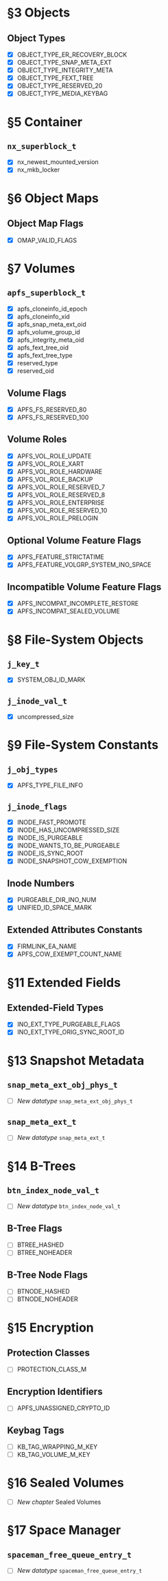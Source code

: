 # §3 Objects

  ## Object Types

  - [x] OBJECT_TYPE_ER_RECOVERY_BLOCK
  - [x] OBJECT_TYPE_SNAP_META_EXT
  - [x] OBJECT_TYPE_INTEGRITY_META
  - [x] OBJECT_TYPE_FEXT_TREE
  - [x] OBJECT_TYPE_RESERVED_20
  - [x] OBJECT_TYPE_MEDIA_KEYBAG

# §5 Container

  ## `nx_superblock_t`

  - [x] nx_newest_mounted_version
  - [x] nx_mkb_locker

# §6 Object Maps

  ## Object Map Flags

  - [x] OMAP_VALID_FLAGS

# §7 Volumes

  ## `apfs_superblock_t`

  - [x] apfs_cloneinfo_id_epoch
  - [x] apfs_cloneinfo_xid
  - [x] apfs_snap_meta_ext_oid
  - [x] apfs_volume_group_id
  - [x] apfs_integrity_meta_oid
  - [x] apfs_fext_tree_oid
  - [x] apfs_fext_tree_type
  - [x] reserved_type
  - [x] reserved_oid

  ## Volume Flags

  - [x] APFS_FS_RESERVED_80
  - [x] APFS_FS_RESERVED_100

  ## Volume Roles

  - [x] APFS_VOL_ROLE_UPDATE
  - [x] APFS_VOL_ROLE_XART
  - [x] APFS_VOL_ROLE_HARDWARE
  - [x] APFS_VOL_ROLE_BACKUP
  - [x] APFS_VOL_ROLE_RESERVED_7
  - [x] APFS_VOL_ROLE_RESERVED_8
  - [x] APFS_VOL_ROLE_ENTERPRISE
  - [x] APFS_VOL_ROLE_RESERVED_10
  - [x] APFS_VOL_ROLE_PRELOGIN

  ## Optional Volume Feature Flags

  - [x] APFS_FEATURE_STRICTATIME
  - [x] APFS_FEATURE_VOLGRP_SYSTEM_INO_SPACE

  ## Incompatible Volume Feature Flags

  - [x] APFS_INCOMPAT_INCOMPLETE_RESTORE
  - [x] APFS_INCOMPAT_SEALED_VOLUME

# §8 File-System Objects

  ## `j_key_t`

  - [x] SYSTEM_OBJ_ID_MARK

  ## `j_inode_val_t`

  - [x] uncompressed_size

# §9 File-System Constants

  ## `j_obj_types`

  - [x] APFS_TYPE_FILE_INFO
  
  ## `j_inode_flags`

  - [x] INODE_FAST_PROMOTE
  - [x] INODE_HAS_UNCOMPRESSED_SIZE
  - [x] INODE_IS_PURGEABLE
  - [x] INODE_WANTS_TO_BE_PURGEABLE
  - [x] INODE_IS_SYNC_ROOT
  - [x] INODE_SNAPSHOT_COW_EXEMPTION

  ## Inode Numbers

  - [x] PURGEABLE_DIR_INO_NUM
  - [x] UNIFIED_ID_SPACE_MARK
  
  ## Extended Attributes Constants

  - [x] FIRMLINK_EA_NAME
  - [x] APFS_COW_EXEMPT_COUNT_NAME

# §11 Extended Fields

  ## Extended-Field Types

  - [x] INO_EXT_TYPE_PURGEABLE_FLAGS
  - [x] INO_EXT_TYPE_ORIG_SYNC_ROOT_ID

# §13 Snapshot Metadata

  ## `snap_meta_ext_obj_phys_t`

  - [ ] *New datatype* `snap_meta_ext_obj_phys_t`

  ## `snap_meta_ext_t`

  - [ ] *New datatype* `snap_meta_ext_t`

# §14 B-Trees

  ## `btn_index_node_val_t`

  - [ ] *New datatype* `btn_index_node_val_t`

  ## B-Tree Flags

  - [ ] BTREE_HASHED
  - [ ] BTREE_NOHEADER

  ## B-Tree Node Flags

  - [ ] BTNODE_HASHED
  - [ ] BTNODE_NOHEADER

# §15 Encryption

  ## Protection Classes

  - [ ] PROTECTION_CLASS_M

  ## Encryption Identifiers

  - [ ] APFS_UNASSIGNED_CRYPTO_ID

  ## Keybag Tags

  - [ ] KB_TAG_WRAPPING_M_KEY
  - [ ] KB_TAG_VOLUME_M_KEY

# §16 Sealed Volumes

- [ ] *New chapter* Sealed Volumes

# §17 Space Manager

  ## `spaceman_free_queue_entry_t`

  - [ ] *New datatype* `spaceman_free_queue_entry_t`
